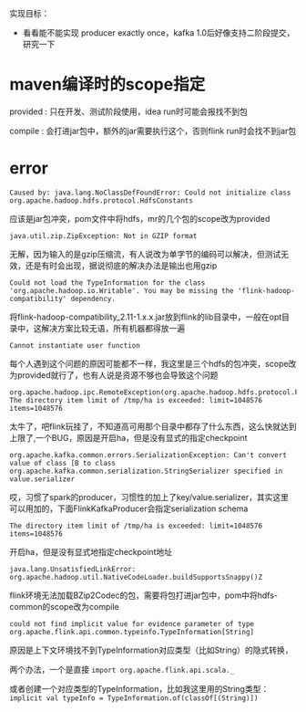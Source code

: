 实现目标：

* 看看能不能实现 producer exactly once，kafka 1.0后好像支持二阶段提交，研究一下

# maven编译时的scope指定

<scope>provided</scope> : 只在开发、测试阶段使用，idea run时可能会报找不到包

<scope>compile</scope> : 会打进jar包中，额外的jar需要执行这个，否则flink run时会找不到jar包

# error

```
Caused by: java.lang.NoClassDefFoundError: Could not initialize class org.apache.hadoop.hdfs.protocol.HdfsConstants
```

应该是jar包冲突，pom文件中将hdfs，mr的几个包的scope改为provided

```
java.util.zip.ZipException: Not in GZIP format
```

无解，因为输入的是gzip压缩流，有人说改为单字节的编码可以解决，但测试无效，还是有时会出现，据说彻底的解决办法是输出也用gzip

```
Could not load the TypeInformation for the class 'org.apache.hadoop.io.Writable'. You may be missing the 'flink-hadoop-compatibility' dependency. 
```

将flink-hadoop-compatibility_2.11-1.x.x.jar放到flink的lib目录中，一般在opt目录中，这解决方案比较无语，所有机器都得放一遍


```$xslt
Cannot instantiate user function
```

每个人遇到这个问题的原因可能都不一样，我这里是三个hdfs的包冲突，scope改为provided就行了，也有人说是资源不够也会导致这个问题

```$xslt
org.apache.hadoop.ipc.RemoteException(org.apache.hadoop.hdfs.protocol.FSLimitException$MaxDirectoryItemsExceededException): The directory item limit of /tmp/ha is exceeded: limit=1048576 items=1048576
```

太牛了，吧flink玩挂了，不知道高可用那个目录中都存了什么东西，这么快就达到上限了,一个BUG，原因是开启ha，但是没有显式的指定checkpoint

```$xslt
org.apache.kafka.common.errors.SerializationException: Can't convert value of class [B to class org.apache.kafka.common.serialization.StringSerializer specified in value.serializer
```

哎，习惯了spark的producer，习惯性的加上了key/value.serializer，其实这里可以用加的，下面FlinkKafkaProducer会指定serialization schema

```$xslt
The directory item limit of /tmp/ha is exceeded: limit=1048576 items=1048576
```
开启ha，但是没有显式地指定checkpoint地址

```
java.lang.UnsatisfiedLinkError: org.apache.hadoop.util.NativeCodeLoader.buildSupportsSnappy()Z
```

flink环境无法加载BZip2Codec的包，需要将包打进jar包中，pom中将hdfs-common的scope改为compile

```
could not find implicit value for evidence parameter of type org.apache.flink.api.common.typeinfo.TypeInformation[String]
```
原因是上下文环境找不到TypeInformation对应类型（比如String）的隐式转换，

两个办法，一个是直接 ```import org.apache.flink.api.scala._```

或者创建一个对应类型的TypeInformation，比如我这里用的String类型：```implicit val typeInfo = TypeInformation.of(classOf[(String)])```